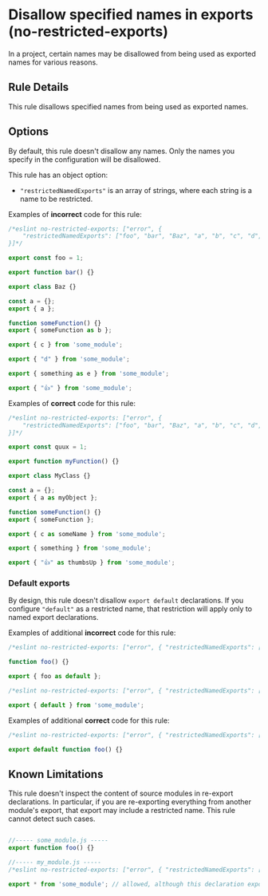 # Disallow specified names in exports (no-restricted-exports)

In a project, certain names may be disallowed from being used as exported names for various reasons.

## Rule Details

This rule disallows specified names from being used as exported names.

## Options

By default, this rule doesn't disallow any names. Only the names you specify in the configuration will be disallowed.

This rule has an object option:

* `"restrictedNamedExports"` is an array of strings, where each string is a name to be restricted.

Examples of **incorrect** code for this rule:

```js
/*eslint no-restricted-exports: ["error", {
    "restrictedNamedExports": ["foo", "bar", "Baz", "a", "b", "c", "d", "e", "👍"]
}]*/

export const foo = 1;

export function bar() {}

export class Baz {}

const a = {};
export { a };

function someFunction() {}
export { someFunction as b };

export { c } from 'some_module';

export { "d" } from 'some_module';

export { something as e } from 'some_module';

export { "👍" } from 'some_module';
```

Examples of **correct** code for this rule:

```js
/*eslint no-restricted-exports: ["error", {
    "restrictedNamedExports": ["foo", "bar", "Baz", "a", "b", "c", "d", "e", "👍"]
}]*/

export const quux = 1;

export function myFunction() {}

export class MyClass {}

const a = {};
export { a as myObject };

function someFunction() {}
export { someFunction };

export { c as someName } from 'some_module';

export { something } from 'some_module';

export { "👍" as thumbsUp } from 'some_module';
```

### Default exports

By design, this rule doesn't disallow `export default` declarations. If you configure `"default"` as a restricted name, that restriction will apply only to named export declarations.

Examples of additional **incorrect** code for this rule:

```js
/*eslint no-restricted-exports: ["error", { "restrictedNamedExports": ["default"] }]*/

function foo() {}

export { foo as default };
```

```js
/*eslint no-restricted-exports: ["error", { "restrictedNamedExports": ["default"] }]*/

export { default } from 'some_module';
```

Examples of additional **correct** code for this rule:

```js
/*eslint no-restricted-exports: ["error", { "restrictedNamedExports": ["default", "foo"] }]*/

export default function foo() {}
```

## Known Limitations

This rule doesn't inspect the content of source modules in re-export declarations. In particular, if you are re-exporting everything from another module's export, that export may include a restricted name. This rule cannot detect such cases.

```js

//----- some_module.js -----
export function foo() {}

//----- my_module.js -----
/*eslint no-restricted-exports: ["error", { "restrictedNamedExports": ["foo"] }]*/

export * from 'some_module'; // allowed, although this declaration exports "foo" from my_module
```
